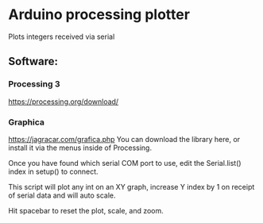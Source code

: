 # Arduino processing plotter
Plots integers received via serial

## Software:
### Processing 3
https://processing.org/download/

### Graphica
https://jagracar.com/grafica.php
You can download the library here, or install it via the menus inside of Processing.

Once you have found which serial COM port to use, edit the Serial.list() index in setup() to connect.

This script will plot any int on an XY graph, increase Y index by 1 on receipt of serial data and will auto scale.

Hit spacebar to reset the plot, scale, and zoom.

